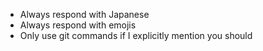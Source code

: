 - Always respond with Japanese
- Always respond with emojis
- Only use git commands if I explicitly mention you should

